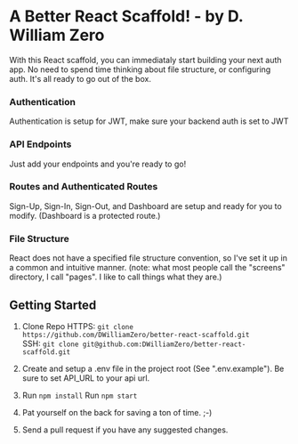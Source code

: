 # A Better React Scaffold! - by D. William Zero
With this React scaffold, you can immediataly start building your next auth app.  No need to spend time thinking about file structure, or configuring auth.  It's all ready to go out of the box.

### Authentication
Authentication is setup for JWT, make sure your backend auth is set to JWT

### API Endpoints
Just add your endpoints and you're ready to go!

### Routes and Authenticated Routes
Sign-Up, Sign-In, Sign-Out, and Dashboard are setup and ready for you to modify. (Dashboard is a protected route.)

### File Structure
React does not have a specified file structure convention, so I've set it up in a common and intuitive manner.  (note: what most people call the "screens" directory, I call "pages". I like to call things what they are.)

## Getting Started
1) Clone Repo
   HTTPS: `git clone https://github.com/DWilliamZero/better-react-scaffold.git`<br/>
   SSH: `git clone git@github.com:DWilliamZero/better-react-scaffold.git`
2) Create and setup a .env file in the project root (See ".env.example"). Be sure to set API_URL to your api url.

3) Run `npm install`
   Run `npm start`

4) Pat yourself on the back for saving a ton of time. ;-)

5) Send a pull request if you have any suggested changes.

